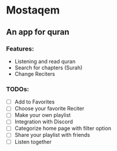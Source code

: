 # Mostaqem
## An app for quran

### Features:
* Listening and read quran
* Search for chapters (Surah)
* Change Reciters


### TODOs:
- [ ] Add to Favorites
- [ ] Choose your favorite Reciter
- [ ] Make your own playlist
- [ ] Integration with Discord
- [ ] Categorize home page with filter option
- [ ] Share your playlist with friends
- [ ] Listen together
